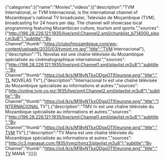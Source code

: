 {"categories":[{"name":"Movies","videos":[{"description":"TVM International, or TVM Internacional, is the international channel of Mozambique's national TV broadcaster, Televisão de Moçambique (TVM), broadcasting for 24 hours per day. The channel will showcase local programming featuring Mozambican culture, tourism and sports.","sources":["http://196.28.226.121:1935/live/smil:Channel2.smil/chunklist_b714000_slpor.m3u8"],"subtitle":"By Channel","thumb":"https://clubofmozambique.com/wp-content/uploads/2020/03/tvmint.rm.jpg","title":"TVM Internacional"},{"description":"TL Novelas est une chaîne télévisée du Mozambique  spécialisée au cinématographique international.","sources":["http://196.28.226.121:1935/live/smil:Channel1.smil/playlist.m3u8"],"subtitle":"By Channel","thumb":"https://od.lk/s/M18yNTkxODgxOTlf/eurone.png","title":"TL NOVELAS TV"},{"description":"Internacional tv est une chaîne télévisée du Mozambique  spécialisée au informations et autres.","sources":["http://online.tvm.co.mz:1935/live/smil:Channel2.smil/playlist.m3u8"],"subtitle":"By Channel","thumb":"https://od.lk/s/M18yNTkxODgxOTlf/eurone.png","title":"INTERNACIONAL TV"},{"description":"TMV tv est une chaîne télévisée du Mozambique spécialisée au informations et autres.","sources":["http://196.28.226.121:1935/live/smil:Channel1.smil/playlist.m3u8"],"subtitle":"By Channel","thumb":"https://od.lk/s/M18yNTkxODgxOTlf/eurone.png","title":"TVM TV"},{"description":"TV Mana est une chaîne télévisée du Mozambique  spécialisée au informations et autres.","sources":["http://c3.manasat.com:1935/tvmz/tvmz3/playlist.m3u8"],"subtitle":"By Channel","thumb":"https://od.lk/s/M18yNTkxODgxOTlf/eurone.png","title":"TV MANA "}]}]}
